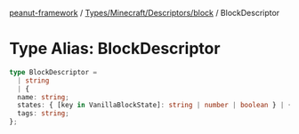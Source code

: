 [peanut-framework](../../../../../modules.md) / [Types/Minecraft/Descriptors/block](../index.md) / BlockDescriptor

# Type Alias: BlockDescriptor

```ts
type BlockDescriptor = 
  | string
  | {
  name: string;
  states: { [key in VanillaBlockState]: string | number | boolean } | {};
  tags: string;
};
```
